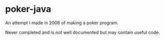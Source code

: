 poker-java
==========

An attempt I made in 2006 of making a poker program.

Never completed and is _not_ well documented but may contain useful code.
